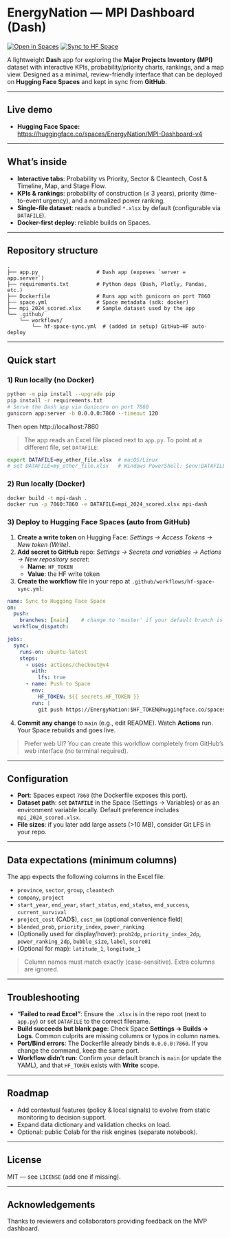 # EnergyNation — MPI Dashboard (Dash)

[![Open in Spaces](https://img.shields.io/badge/%F0%9F%A4%97%20Open%20in%20Spaces-black)](https://huggingface.co/spaces/EnergyNation/MPI-Dashboard-v4)
[![Sync to HF Space](https://github.com/joshuasamuel123/EnergyNation/actions/workflows/hf-space-sync.yml/badge.svg)](https://github.com/joshuasamuel123/EnergyNation/actions/workflows/hf-space-sync.yml)

A lightweight **Dash** app for exploring the **Major Projects Inventory (MPI)** dataset with interactive KPIs, probability/priority charts, rankings, and a map view. Designed as a minimal, review-friendly interface that can be deployed on **Hugging Face Spaces** and kept in sync from **GitHub**.

---

## Live demo
- **Hugging Face Space:** https://huggingface.co/spaces/EnergyNation/MPI-Dashboard-v4

---

## What’s inside
- **Interactive tabs**: Probability vs Priority, Sector & Cleantech, Cost & Timeline, Map, and Stage Flow.
- **KPIs & rankings**: probability of construction (≤ 3 years), priority (time-to-event urgency), and a normalized power ranking.
- **Single-file dataset**: reads a bundled `*.xlsx` by default (configurable via `DATAFILE`).
- **Docker-first deploy**: reliable builds on Spaces.

---

## Repository structure
```
.
├── app.py                   # Dash app (exposes `server = app.server`)
├── requirements.txt         # Python deps (Dash, Plotly, Pandas, etc.)
├── Dockerfile               # Runs app with gunicorn on port 7860
├── space.yml                # Space metadata (sdk: docker)
├── mpi_2024_scored.xlsx     # Sample dataset used by the app
└── .github/
    └── workflows/
        └── hf-space-sync.yml  # (added in setup) GitHub→HF auto-deploy
```

---

## Quick start

### 1) Run locally (no Docker)
```bash
python -m pip install --upgrade pip
pip install -r requirements.txt
# Serve the Dash app via Gunicorn on port 7860
gunicorn app:server -b 0.0.0.0:7860 --timeout 120
```
Then open http://localhost:7860

> The app reads an Excel file placed next to `app.py`. To point at a different file, set `DATAFILE`:
```bash
export DATAFILE=my_other_file.xlsx  # macOS/Linux
# set DATAFILE=my_other_file.xlsx   # Windows PowerShell: $env:DATAFILE="my_other_file.xlsx"
```

### 2) Run locally (Docker)
```bash
docker build -t mpi-dash .
docker run -p 7860:7860 -e DATAFILE=mpi_2024_scored.xlsx mpi-dash
```

### 3) Deploy to Hugging Face Spaces (auto from GitHub)
1. **Create a write token** on Hugging Face: *Settings → Access Tokens → New token (Write)*.
2. **Add secret to GitHub** repo: *Settings → Secrets and variables → Actions → New repository secret*:
   - **Name**: `HF_TOKEN`
   - **Value**: the HF write token
3. **Create the workflow** file in your repo at `.github/workflows/hf-space-sync.yml`:
```yaml
name: Sync to Hugging Face Space
on:
  push:
    branches: [main]    # change to 'master' if your default branch is master
  workflow_dispatch:

jobs:
  sync:
    runs-on: ubuntu-latest
    steps:
      - uses: actions/checkout@v4
        with:
          lfs: true
      - name: Push to Space
        env:
          HF_TOKEN: ${{ secrets.HF_TOKEN }}
        run: |
          git push https://EnergyNation:$HF_TOKEN@huggingface.co/spaces/EnergyNation/MPI-Dashboard-v4 HEAD:main
```
4. **Commit any change** to `main` (e.g., edit README). Watch **Actions** run. Your Space rebuilds and goes live.

> Prefer web UI? You can create this workflow completely from GitHub’s web interface (no terminal required).

---

## Configuration
- **Port**: Spaces expect `7860` (the Dockerfile exposes this port).
- **Dataset path**: set **`DATAFILE`** in the Space (Settings → Variables) or as an environment variable locally. Default preference includes `mpi_2024_scored.xlsx`.
- **File sizes**: if you later add large assets (>10 MB), consider Git LFS in your repo.

---

## Data expectations (minimum columns)
The app expects the following columns in the Excel file:

- `province`, `sector`, `group`, `cleantech`
- `company`, `project`
- `start_year`, `end_year`, `start_status`, `end_status`, `end_success`, `current_survival`
- `project_cost` (CAD$), `cost_mm` (optional convenience field)
- `blended_prob`, `priority_index`, `power_ranking`
- (Optionally used for display/hover): `prob2dp`, `priority_index_2dp`, `power_ranking_2dp`, `bubble_size`, `label`, `score01`
- (Optional for map): `latitude_1`, `longitude_1`

> Column names must match exactly (case-sensitive). Extra columns are ignored.

---

## Troubleshooting
- **“Failed to read Excel”**: Ensure the `.xlsx` is in the repo root (next to `app.py`) or set `DATAFILE` to the correct filename.
- **Build succeeds but blank page**: Check Space **Settings → Builds → Logs**. Common culprits are missing columns or typos in column names.
- **Port/Bind errors**: The Dockerfile already binds `0.0.0.0:7860`. If you change the command, keep the same port.
- **Workflow didn’t run**: Confirm your default branch is `main` (or update the YAML), and that `HF_TOKEN` exists with **Write** scope.

---

## Roadmap
- Add contextual features (policy & local signals) to evolve from static monitoring to decision support.
- Expand data dictionary and validation checks on load.
- Optional: public Colab for the risk engines (separate notebook).

---

## License
MIT — see `LICENSE` (add one if missing).

---

## Acknowledgements
Thanks to reviewers and collaborators providing feedback on the MVP dashboard.
